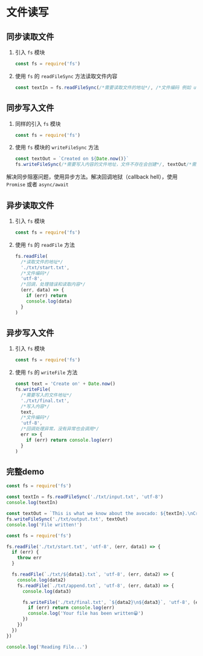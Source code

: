 # 文件读写

## 同步读取文件

1. 引入 `fs` 模块

   ```js
   const fs = require('fs')
   ```

2. 使用 `fs` 的 `readFileSync` 方法读取文件内容

   ```js
   const textIn = fs.readFileSync(/*需要读取文件的地址*/, /*文件编码 例如 utf-8*/)
   ```

## 同步写入文件

1. 同样的引入 `fs` 模块

   ```js
   const fs = require('fs')
   ```

2. 使用 `fs` 模块的 `writeFileSync` 方法

   ```js
   const textOut = `Created on ${Date.now()}`
   fs.writeFileSync(/*需要写入内容的文件地址，文件不存在会创建*/, textOut/*需要写入的内容*/)
   ```

解决同步阻塞问题，使用异步方法。解决回调地狱（callback hell），使用 `Promise` 或者 `async/await`

## 异步读取文件

1. 引入 `fs` 模块

   ```js
   const fs = require('fs')
   ```

2. 使用 `fs` 的 `readFile` 方法

   ```js
   fs.readFile(
     /*读取文件的地址*/
     './txt/start.txt',
     /*文件编码*/
     'utf-8',
     /*回调，处理错误和读取内容*/
     (err, data) => {
       if (err) return 
       console.log(data)
     }
   )
   ```

## 异步写入文件

1. 引入 `fs` 模块

   ```js
   const fs = require('fs')
   ```

2. 使用 `fs` 的 `writeFile` 方法

   ```js
   const text = 'Create on' + Date.now()
   fs.writeFile(
     /*需要写入的文件地址*/
     './txt/final.txt',
     /*写入内容*/
     text,
     /*文件编码*/
     'utf-8',
     /*回调处理异常，没有异常也会调用*/
     err => {
       if (err) return console.log(err)
     }
   )
   ```

## 完整demo

```js
const fs = require('fs')

const textIn = fs.readFileSync('./txt/input.txt', 'utf-8')
console.log(textIn)

const textOut = `This is what we know about the avocado: ${textIn}.\nCreated on ${Date.now()}`
fs.writeFileSync('./txt/output.txt', textOut)
console.log('File written!')
```

```js
const fs = require('fs')

fs.readFile('./txt/start.txt', 'utf-8', (err, data1) => {
  if (err) {
    throw err
  }

  fs.readFile(`./txt/${data1}.txt`, 'utf-8', (err, data2) => {
    console.log(data2)
    fs.readFile(`./txt/append.txt`, 'utf-8', (err, data3) => {
      console.log(data3)

      fs.writeFile('./txt/final.txt', `${data2}\n${data3}`, 'utf-8', (err) => {
        if (err) return console.log(err)
        console.log('Your file has been written😁')
      })
    })
  })
})

console.log('Reading File...')
```

